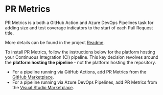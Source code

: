 # PR Metrics

PR Metrics is a both a GitHub Action and Azure DevOps Pipelines task for adding
size and test coverage indicators to the start of each Pull Request title.

More details can be found in the project [Readme][readme].

To install PR Metrics, follow the instructions below for the platform hosting
your Continuous Integration (CI) pipeline. This key decision revolves around the
**platform hosting the pipeline** - not the platform hosting the repository.

- For a pipeline running via GitHub Actions, add PR Metrics from the
  [GitHub Marketplace][githubmarketplace].
- For a pipeline running via Azure DevOps Pipelines, add PR Metrics from the
  [Visual Studio Marketplace][vsmarketplace].

[readme]: ../README.md
[githubmarketplace]: https://aka.ms/PRMetrics/GitHub
[vsmarketplace]: https://aka.ms/PRMetrics/AzureDevOps
